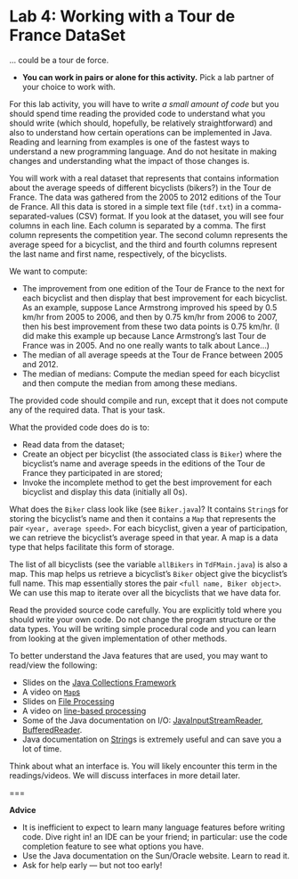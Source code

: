 Lab 4: Working with a Tour de France DataSet
===
... could be a tour de force.


<!-- * This is the first lab activity and is intended to help you get acquainted with several Java features rather quickly. -->
* **You can work in pairs or alone for this activity.** Pick a lab partner of your choice to work with.
<!-- * **You should submit your work by Monday, September 21, 9:00 a.m.** Instructions for submitting your work will be announced along with instructions on submitting MP0. -->
<!-- * _Lab work submissions will be lightly reviewed and graded._ For each lab task that you submit, you may offset deficiencies in specific machine problems. Submitting a correct implementation for Lab 1 may help you offset up to 0.5% (of the 3%) of marks lost in either MP0 or MP1 (not both). MP0 and MP1 each contribute 3% towards your final raw score. -->

For this lab activity, you will have to write _a small amount of code_ but you should spend time reading the provided code to understand what you should write (which should, hopefully, be relatively straightforward) and also to understand how certain operations can be implemented in Java. Reading and learning from examples is one of the fastest ways to understand a new programming language. And do not hesitate in making changes and understanding what the impact of those changes is.

You will work with a real dataset that represents that contains information about the average speeds of different bicyclists (bikers?) in the Tour de France. The data was gathered from the 2005 to 2012 editions of the Tour de France. All this data is stored in a simple text file (`tdf.txt`) in a comma-separated-values (CSV) format. If you look at the dataset, you will see four columns in each line. Each column is separated by a comma. The first column represents the competition year. The second column represents the average speed for a bicyclist, and the third and fourth columns represent the last name and first name, respectively, of the bicyclists.

We want to compute:
* The improvement from one edition of the Tour de France to the next for each bicyclist and then display that best improvement for each bicyclist. As an example, suppose Lance Armstrong improved his speed by 0.5 km/hr from 2005 to 2006, and then by 0.75 km/hr from 2006 to 2007, then his best improvement from these two data points is 0.75 km/hr. (I did make this example up because Lance Armstrong’s last Tour de France was in 2005. And no one really wants to talk about Lance…)
* The median of all average speeds at the Tour de France between 2005 and 2012.
* The median of medians: Compute the median speed for each bicyclist and then compute the median from among these medians.

The provided code should compile and run, except that it does not compute any of the required data. That is your task.

What the provided code does do is to:
* Read data from the dataset;
* Create an object per bicyclist (the associated class is `Biker`) where the bicyclist’s name and average speeds in the editions of the Tour de France they participated in are stored;
* Invoke the incomplete method to get the best improvement for each bicyclist and display this data (initially all 0s).

What does the `Biker` class look like (see `Biker.java`)? It contains `String`s for storing the bicyclist’s name and then it contains a `Map` that represents the pair `<year, average speed>`. For each bicyclist, given a year of participation, we can retrieve the bicyclist’s average speed in that year. A map is a data type that helps facilitate this form of storage.

The list of all bicyclists (see the variable `allBikers` in `TdFMain.java`) is also a map. This map helps us retrieve a bicyclist’s `Biker` object give the bicyclist’s full name. This map essentially stores the pair `<full name, Biker object>`. We can use this map to iterate over all the bicyclists that we have data for.

Read the provided source code carefully. You are explicitly told where you should write your own code. Do not change the program structure or the data types. You will be writing simple procedural code and you can learn from looking at the given implementation of other methods.

To better understand the Java features that are used, you may want to read/view the following:
* Slides on the [Java Collections Framework](https://dl.dropboxusercontent.com/u/567187/EECE%20210/Java/JavaCollectionsFramework.pdf)
* A video on [`Map`s](http://media.pearsoncmg.com/aw/aw_reges_bjp_2/videoPlayer.php?id=c11-3)
* Slides on [File Processing](https://dl.dropboxusercontent.com/u/567187/EECE%20210/Java/FileProcessing.pdf)
* A video on [line-based processing](http://media.pearsoncmg.com/aw/aw_reges_bjp_2/videoPlayer.php?id=c6-2)
* Some of the Java documentation on I/O: [JavaInputStreamReader](http://docs.oracle.com/javase/7/docs/api/java/io/InputStreamReader.html), [BufferedReader](http://docs.oracle.com/javase/7/docs/api/java/io/BufferedReader.html).
* Java documentation on [String](http://docs.oracle.com/javase/6/docs/api/java/lang/String.html)s is extremely useful and can save you a lot of time.

Think about what an interface is. You will likely encounter this term in the readings/videos. We will discuss interfaces in more detail later.

===

**Advice**
<!-- * _Attend your lab section._ -->
* It is inefficient to expect to learn many language features before writing code. Dive right in! an IDE can be your friend; in particular: use the code completion feature to see what options you have.
* Use the Java documentation on the Sun/Oracle website. Learn to read it.
* Ask for help early — but not too early!